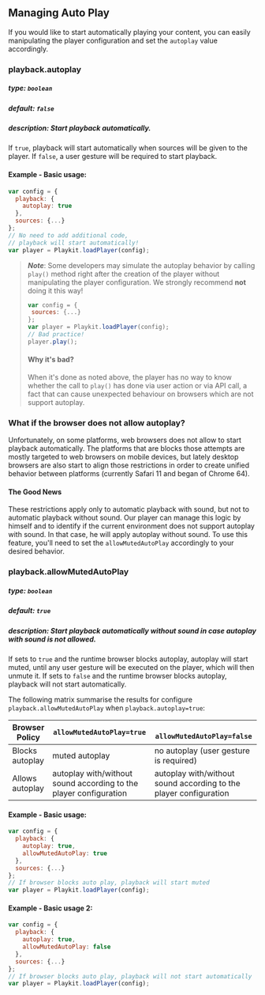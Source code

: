 ## Managing Auto Play
If you would like to start automatically playing your content, you can easily manipulating the player configuration and set the `autoplay` value accordingly.

### playback.autoplay
##### type: `boolean`
##### default: `false`
##### description: Start playback automatically.
If `true`, playback will start automatically when sources will be given to the player. If `false`, a user gesture will be required to start playback.
#### Example - Basic usage:
```js
var config = {
  playback: {
    autoplay: true
  },
  sources: {...}
};
// No need to add additional code, 
// playback will start automatically!
var player = Playkit.loadPlayer(config);
```

>**_Note_**:
> Some developers may 
> simulate the autoplay behavior by calling `play()` method right after the creation of the player without manipulating the player configuration. We strongly recommend **not** doing it this way!
>```js
>var config = {
>  sources: {...}
>};
>var player = Playkit.loadPlayer(config);
>// Bad practice!
>player.play(); 
>```
> #### Why it's bad?
> When it's done as noted above, the player has no way to know whether the call to `play()` has done via user action or via API call, a fact that can cause unexpected behaviour on browsers which are not support autoplay.
### What if the browser does not allow autoplay?
Unfortunately, on some platforms, web browsers does not allow to start playback automatically.
The platforms that are blocks those attempts are mostly targeted to web browsers on mobile devices, but lately desktop browsers
 are also start to align those restrictions in order to create unified behavior between platforms (currently Safari 11 and began of Chrome 64).
 #### The Good News
These restrictions apply only to automatic playback with sound, but not to automatic playback without sound.
Our player can manage this logic by himself and to identify if the current environment does not support autoplay with sound. In that case, he will apply autoplay without sound.
To use this feature, you'll need to set the `allowMutedAutoPlay` accordingly to your desired behavior.
 ### playback.allowMutedAutoPlay
 ##### type: `boolean`
 ##### default: `true`
 ##### description: Start playback automatically without sound in case autoplay with sound is not allowed.
 If sets to `true` and the runtime browser blocks autoplay, 
 autoplay will start muted, until any user gesture 
 will be executed on the player, which will then unmute it. If sets to `false` and the runtime browser blocks autoplay, playback will not start automatically.
 
 The following matrix summarise the results for configure `playback.allowMutedAutoPlay` when `playback.autoplay=true`:

| Browser Policy          | `allowMutedAutoPlay=true` |` allowMutedAutoPlay=false`
| ----------------- | ----------------- | ------ |
| Blocks autoplay  | muted autoplay | no autoplay (user gesture is required) |
| Allows autoplay  | autoplay with/without sound according to the player configuration | autoplay with/without sound according to the player configuration

#### Example - Basic usage:
```js
var config = {
  playback: {
    autoplay: true,
    allowMutedAutoPlay: true
  },
  sources: {...}
};
// If browser blocks auto play, playback will start muted
var player = Playkit.loadPlayer(config);
```

#### Example - Basic usage 2:
```js
var config = {
  playback: {
    autoplay: true,
    allowMutedAutoPlay: false
  },
  sources: {...}
};
// If browser blocks auto play, playback will not start automatically
var player = Playkit.loadPlayer(config);
```
